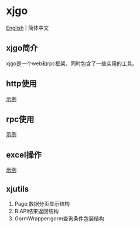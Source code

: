 # xjgo

[English](README.md) | 简体中文

## xjgo简介
xjgo是一个web和rpc框架，同时包含了一些实用的工具。

## http使用
[示例](examples/httpdemo/httpdemo.go)

## rpc使用
[示例](examples/rpcdemo)

## excel操作
[示例](examples/exceldemo/exceldemo.go)

## xjutils
1. Page:数据分页显示结构
2. R:API结果返回结构
3. GormWrapper:gorm查询条件包装结构


